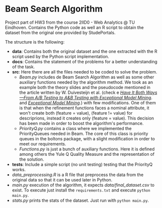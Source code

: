 # Beam Search Algorithm
Project part of HW3 from the course 2IID0 - Web Analytics @ TU Eindhoven. Contains the Python code as well an R script to obtain the dataset from the original one provided by StudePortals. 

The structure is the following:
* **data**: Contains both the original dataset and the one extracted with the R script used by the Python script implementation. 
* **docs**: Contains the statement of the problems for a better understanding of the task.
* **src**: Here there are all the files needed to be coded to solve the problem. <br>
    * *Beam.py* includes de Beam Search Algorithm as well as some other auxiliary functions needed by the algorithm method. We took as an example both the theory slides and the pseudocode mentioned in the article written by W. Duivesteijn et al. (check e *[Have It Both Ways—From A/B Testing to A&B
Testing with Exceptional Model Mining](http://wwwis.win.tue.nl/~wouter/Publ/C15-AandB.pdf)*. and *[Exceptional Model Mining](http://wwwis.win.tue.nl/~wouter/Publ/J05-EMM_DMKD.pdf)*.) with few modifications. One of them is that when the refinement functions faces a nominal attribute, it won't create both (feature = value), (feature != value) for descriprions, instead it creates only (feature = value). This decision has been made in order to boost the algorithm's performance.
    * *PriorityQ.py*  contains a class where we implemented the PriorityQueues needed in Beam. The core of this class is priority queues in the boltons package, with a slight modification in order to meet our requirements.
    * *Functions.py* is just a bunch of auxiliary functions. Here it is defined among others the Yule Q Quality Measure and the representation of the solution.
* **tests**: Include a simple script (no unit testing) testing that the PriorityQ works.
* *data_preprocessing.R* is a R file that preprocess the data from the original data so that it can be used later in Python.
* *main.py* execution of the algorithm, it expects *data/final_dataset.csv* to exist. To execute just install the ```requirements.txt``` and execute ```python main.py```.
* *stats.py* prints the stats of the dataset. Just run with ```python main.py```.

